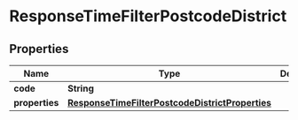 
# ResponseTimeFilterPostcodeDistrict

## Properties
Name | Type | Description | Notes
------------ | ------------- | ------------- | -------------
**code** | **String** |  | 
**properties** | [**ResponseTimeFilterPostcodeDistrictProperties**](ResponseTimeFilterPostcodeDistrictProperties.md) |  | 




